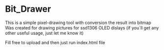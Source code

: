 # Bit_Drawer

This is a simple pixel-drawing tool with conversion the result into bitmap 
Was created for drawing pictures for ssd1306 OLED dislays (if you`ll get any other useful usage, just let me know it)

Fill free to upload and then just run index.html file